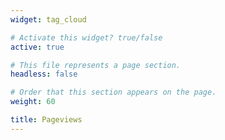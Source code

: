 ```yaml
---
widget: tag_cloud

# Activate this widget? true/false
active: true

# This file represents a page section.
headless: false

# Order that this section appears on the page.
weight: 60

title: Pageviews
---
```



<script type='text/javascript' id='clustrmaps' src='//cdn.clustrmaps.com/map_v2.js?cl=ffffff&w=692&t=n&d=TQG6c6MXFdP-2O-gpxgty2nZIJSekCHcmw1hvEl55As&co=000000'></script>
